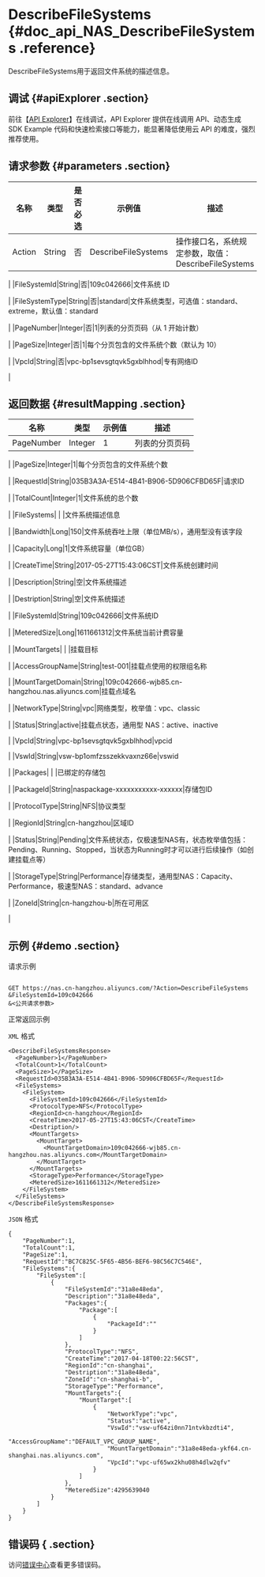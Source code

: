 # DescribeFileSystems {#doc_api_NAS_DescribeFileSystems .reference}

DescribeFileSystems用于返回文件系统的描述信息。

## 调试 {#apiExplorer .section}

前往【[API Explorer](https://api.aliyun.com/#product=NAS&api=DescribeFileSystems)】在线调试，API Explorer 提供在线调用 API、动态生成 SDK Example 代码和快速检索接口等能力，能显著降低使用云 API 的难度，强烈推荐使用。

## 请求参数 {#parameters .section}

|名称|类型|是否必选|示例值|描述|
|--|--|----|---|--|
|Action|String|否|DescribeFileSystems|操作接口名，系统规定参数，取值：DescribeFileSystems

 |
|FileSystemId|String|否|109c042666|文件系统 ID

 |
|FileSystemType|String|否|standard|文件系统类型，可选值：standard、extreme，默认值：standard

 |
|PageNumber|Integer|否|1|列表的分页页码（从 1 开始计数）

 |
|PageSize|Integer|否|1|每个分页包含的文件系统个数（默认为 10）

 |
|VpcId|String|否|vpc-bp1sevsgtqvk5gxblhhod|专有网络ID

 |

## 返回数据 {#resultMapping .section}

|名称|类型|示例值|描述|
|--|--|---|--|
|PageNumber|Integer|1|列表的分页页码

 |
|PageSize|Integer|1|每个分页包含的文件系统个数

 |
|RequestId|String|035B3A3A-E514-4B41-B906-5D906CFBD65F|请求ID

 |
|TotalCount|Integer|1|文件系统的总个数

 |
|FileSystems| | |文件系统描述信息

 |
|Bandwidth|Long|150|文件系统吞吐上限（单位MB/s），通用型没有该字段

 |
|Capacity|Long|1|文件系统容量（单位GB）

 |
|CreateTime|String|2017-05-27T15:43:06CST|文件系统创建时间

 |
|Description|String|空|文件系统描述

 |
|Destription|String|空|文件系统描述

 |
|FileSystemId|String|109c042666|文件系统ID

 |
|MeteredSize|Long|1611661312|文件系统当前计费容量

 |
|MountTargets| | |挂载目标

 |
|AccessGroupName|String|test-001|挂载点使用的权限组名称

 |
|MountTargetDomain|String|109c042666-wjb85.cn-hangzhou.nas.aliyuncs.com|挂载点域名

 |
|NetworkType|String|vpc|网络类型，枚举值：vpc、classic

 |
|Status|String|active|挂载点状态，通用型 NAS：active、inactive

 |
|VpcId|String|vpc-bp1sevsgtqvk5gxblhhod|vpcid

 |
|VswId|String|vsw-bp1omfzsszekkvaxnz66e|vswid

 |
|Packages| | |已绑定的存储包

 |
|PackageId|String|naspackage-xxxxxxxxxxx-xxxxxx|存储包ID

 |
|ProtocolType|String|NFS|协议类型

 |
|RegionId|String|cn-hangzhou|区域ID

 |
|Status|String|Pending|文件系统状态，仅极速型NAS有，状态枚举值包括：Pending、Running、Stopped，当状态为Running时才可以进行后续操作（如创建挂载点等）

 |
|StorageType|String|Performance|存储类型，通用型NAS：Capacity、Performance，极速型NAS：standard、advance

 |
|ZoneId|String|cn-hangzhou-b|所在可用区

 |

## 示例 {#demo .section}

请求示例

``` {#request_demo}

GET https://nas.cn-hangzhou.aliyuncs.com/?Action=DescribeFileSystems
&FileSystemId=109c042666
&<公共请求参数>

```

正常返回示例

`XML` 格式

``` {#xml_return_success_demo}
<DescribeFileSystemsResponse>
  <PageNumber>1</PageNumber>
  <TotalCount>1</TotalCount>
  <PageSize>1</PageSize>
  <RequestId>035B3A3A-E514-4B41-B906-5D906CFBD65F</RequestId>
  <FileSystems>
    <FileSystem>
      <FileSystemId>109c042666</FileSystemId>
      <ProtocolType>NFS</ProtocolType>
      <RegionId>cn-hangzhou</RegionId>
      <CreateTime>2017-05-27T15:43:06CST</CreateTime>
      <Destription/>
      <MountTargets>
        <MountTarget>
          <MountTargetDomain>109c042666-wjb85.cn-hangzhou.nas.aliyuncs.com</MountTargetDomain>
        </MountTarget>
      </MountTargets>
      <StorageType>Performance</StorageType>
      <MeteredSize>1611661312</MeteredSize>
    </FileSystem>
  </FileSystems>
</DescribeFileSystemsResponse>

```

`JSON` 格式

``` {#json_return_success_demo}
{
	"PageNumber":1,
	"TotalCount":1,
	"PageSize":1,
	"RequestId":"BC7C825C-5F65-4B56-BEF6-98C56C7C546E",
	"FileSystems":{
		"FileSystem":[
			{
				"FileSystemId":"31a8e48eda",
				"Description":"31a8e48eda",
				"Packages":{
					"Package":[
						{
							"PackageId":""
						}
					]
				},
				"ProtocolType":"NFS",
				"CreateTime":"2017-04-18T00:22:56CST",
				"RegionId":"cn-shanghai",
				"Destription":"31a8e48eda",
				"ZoneId":"cn-shanghai-b",
				"StorageType":"Performance",
				"MountTargets":{
					"MountTarget":[
						{
							"NetworkType":"vpc",
							"Status":"active",
							"VswId":"vsw-uf64zi0nn71ntvkbzdti4",
							"AccessGroupName":"DEFAULT_VPC_GROUP_NAME",
							"MountTargetDomain":"31a8e48eda-ykf64.cn-shanghai.nas.aliyuncs.com",
							"VpcId":"vpc-uf65wx2khu08h4dlw2qfv"
						}
					]
				},
				"MeteredSize":4295639040
			}
		]
	}
}
```

## 错误码 { .section}

访问[错误中心](https://error-center.aliyun.com/status/product/NAS)查看更多错误码。

